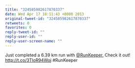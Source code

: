 ```yaml
---
title: "324585982617870337"
date: Wed Apr 17 18:11:43 +0000 2013
original-tweet-id: "324585982617870337"
retweets: 0
favorites: 0
reply-tweet-id: ""
reply-user-id: ""
reply-user-screen-name: ""
---
```

Just completed a 6.39 km run with <a href="https://twitter.com/RunKeeper.">@RunKeeper.</a> Check it out! http://t.co/3TloR94Woj #RunKeeper
